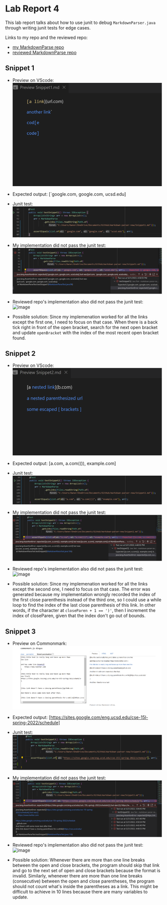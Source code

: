 # Lab Report 4

This lab report talks about how to use junit to debug `MarkdownParser.java` through writing junit tests for edge cases.

Links to my repo and the reviewed repo:
* [my MarkdownParse repo](https://github.com/Rena2025/markdown-parser-new)
* [reviewed MarkdownParse repo](https://github.com/ayushs2725/markdown-parser)

## Snippet 1
* Preview on VScode: ![image](lab4-2.png)
* Expected output: [`google.com, google.com, ucsd.edu]

* Junit test:
![image](lab4-5.1.png)

* My implementation did not pass the junit test:
![image](lab4-5.1.2.png)

* Reviewed repo's implementation also did not pass the junit test:
![image]()

* Possible solution: Since my implemenation worked for all the links except the first one, I need to focus on that case. When there is a back tick right in front of the open bracket, search for the next open bracket and update `openBracket` with the index of the most recent open bracket found.

## Snippet 2
* Preview on VScode: ![image](lab4-3.png)
* Expected output: [a.com, a.com(()), example.com]

* Junit test:
![image](lab4-5.2.png)

* My implementation did not pass the junit test:
![image](lab4-5.2.2.png)

* Reviewed repo's implementation also did not pass the junit test:
![image]()

* Possible solution: Since my implemenation worked for all the links except the second one, I need to focus on that case. The error was generated because my implementation wrongly recorded the index of the first close parenthesis instead of the third one, so I could use a while loop to find the index of the last close parenthesis of this link. In other words, if the character at `closeParen + 1 == ')'`, then I increment the index of closeParen, given that the index don't go out of bounds. 

## Snippet 3
* Preview on Commonmark: ![image](lab4-snippet3.png)
* Expected output: [https://sites.google.com/eng.ucsd.edu/cse-15l-spring-2022/schedule]

* Junit test:
![image](lab4-snippet3junit.png)

* My implementation did not pass the junit test:
![image](lab4-snippet3error.png)

* Reviewed repo's implementation also did not pass the junit test:
![image]()

* Possible solution: Whenever there are more than one line breaks between the open and close brackets, the program should skip that link and go to the next set of open and close brackets because the format is invalid. Similarly, whenever there are more than one line breaks (consecutive) between the open and close parentheses, the program should not count what's inside the parentheses as a link. This might be difficult to achieve in 10 lines because there are many variables to update.

